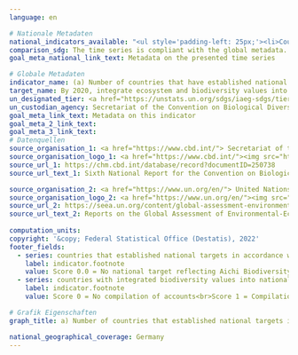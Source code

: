 ```yaml
---
language: en    

# Nationale Metadaten    
national_indicators_available: "<ul style='padding-left: 25px;'><li>Countries that established national targets in accordance with Aichi Biodiversity Target 2 of the Strategic Plan for Biodiversity 2011-2020 in their National Biodiversity Strategy and Action Plans (NBSAP)</li> <li> Countries with integrated biodiversity values into national accounting and reporting systems, defined as implementation of the System of Environmental-Economic Accounting (SEEA)</li></ul>"    
comparison_sdg: The time series is compliant with the global metadata.    
goal_meta_national_link_text: Metadata on the presented time series    

# Globale Metadaten    
indicator_name: (a) Number of countries that have established national targets in accordance with or similar to Aichi Biodiversity Target 2 of the Strategic Plan for Biodiversity 2011–2020 in their national biodiversity strategy and action plans and the progress reported towards these targets; and (b) integration of biodiversity into national accounting and reporting systems, defined as implementation of the System of Environmental-Economic Accounting    
target_name: By 2020, integrate ecosystem and biodiversity values into national and local planning, development processes, poverty reduction strategies and accounts    
un_designated_tier: <a href="https://unstats.un.org/sdgs/iaeg-sdgs/tier-classification/" title="Click here for more information on the UN tier classification."  target="_blank">Tier I/II</a>    
un_custodian_agency: Secretariat of the Convention on Biological Diversity (CBD-Secretariat)<br>United Nations Environment Programme (UNEP)    
goal_meta_link_text: Metadata on this indicator    
goal_meta_2_link_text:     
goal_meta_3_link_text:         
# Datenquellen
source_organisation_1: <a href="https://www.cbd.int/"> Secretariat of the Convention on Biological Diversity </a>
source_organisation_logo_1: <a href="https://www.cbd.int/"><img src="https://g205sdgs.github.io/sdg-indicators/public/OrgImgEn/cbd.png" alt="Logo cbd" style="height:60px; width:148px"/></a>
source_url_1: https://chm.cbd.int/database/record?documentID=250738
source_url_text_1: Sixth National Report for the Convention on Biological Diversity

source_organisation_2: <a href="https://www.un.org/en/"> United Nations (UN) </a>
source_organisation_logo_2: <a href="https://www.un.org/en/"><img src="https://g205sdgs.github.io/sdg-indicators/public/OrgImgEn/un.png" alt="Logo un" style="height:60px; width:148px"/></a>
source_url_2: https://seea.un.org/content/global-assessment-environmental-economic-accounting
source_url_text_2: Reports on the Global Assessment of Environmental-Economic Accounting and Supporting Statistics
    
computation_units:    
copyright: '&copy; Federal Statistical Office (Destatis), 2022'    
footer_fields:
  - series: countries that established national targets in accordance with aichi biodiversity target 2 of the strategic plan for biodiversity 2011-2020 in their national biodiversity strategy and action plans (nbsap)
    label: indicator.footnote
    value: Score 0.0 = No national target reflecting Aichi Biodiversity Target 2<br>Score 0.2 = National target exists, but moving away from it<br>Score 0.4 = National target exists, but no progress<br>Score 0.6 = National target exists and progress is there, but at as insufficient rate<br>Score 0.8 = National target exists and progress is on track to achieve it<br>Score 1.0 = National target exists and progress is on track to exceed it
  - series: countries with integrated biodiversity values into national accounting and reporting systems, defined as implementation of the system of environmental-economic accounting (seea)
    label: indicator.footnote
    value: Score 0 = No compilation of accounts<br>Score 1 = Compilation of accounts<br>Score 2 = Dissemination of accounts<br>Score 3 = Regular compilation and dissemination of accounts    

# Grafik Eigenschaften    
graph_title: a) Number of countries that established national targets in accordance with Aichi Biodiversity Target 2 of the Strategic Plan for Biodiversity 2011–2020 in their National Biodiversity Strategy and Action Plan (NBSAP) and the progress reported towards these targets    

national_geographical_coverage: Germany    
---
```


<span></span>